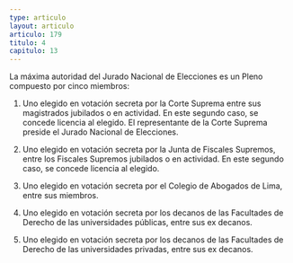 ```yaml
---
type: articulo
layout: articulo
articulo: 179
titulo: 4
capitulo: 13
---
```

La máxima autoridad del Jurado Nacional de Elecciones es un Pleno compuesto por cinco miembros:

1. Uno elegido en votación secreta por la Corte Suprema entre sus magistrados jubilados o en actividad. En este segundo caso, se concede licencia al elegido. El representante de la Corte Suprema preside el Jurado Nacional de Elecciones.

2. Uno elegido en votación secreta por la Junta de Fiscales Supremos, entre los Fiscales Supremos jubilados o en actividad. En este segundo caso, se concede licencia al elegido.

3. Uno elegido en votación secreta por el Colegio de Abogados de Lima, entre sus miembros.

4. Uno elegido en votación secreta por los decanos de las Facultades de Derecho de las universidades públicas, entre sus ex decanos.

5. Uno elegido en votación secreta por los decanos de las Facultades de Derecho de las universidades privadas, entre sus ex decanos.